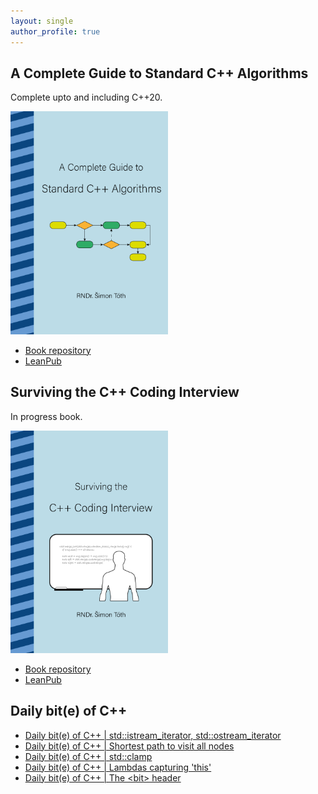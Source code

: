 ```yaml
---
layout: single
author_profile: true
---
```


## A Complete Guide to Standard C++ Algorithms

Complete upto and including C++20.

[<img src="assets/images/book_algorithms_cover.png" width="50%">](https://leanpub.com/cpp-algorithms-guide)

- [Book repository](https://github.com/HappyCerberus/book-cpp-algorithms)
- [LeanPub](https://leanpub.com/cpp-algorithms-guide)

## Surviving the C++ Coding Interview

In progress book.

[<img src="assets/images/book_coding_interview_cover.png" width="50%">](https://leanpub.com/cpp-coding-interview)

- [Book repository](https://leanpub.com/cpp-coding-interview)
- [LeanPub](https://leanpub.com/cpp-coding-interview)

## Daily bit(e) of C++

<ul>
<!-- SUBSTACK:START --><li><a href="https://simontoth.substack.com/p/daily-bite-of-c-stdistream_iterator">Daily bit&lpar;e&rpar; of C++ | std::istream_iterator, std::ostream_iterator</a></li><li><a href="https://simontoth.substack.com/p/daily-bite-of-c-shortest-path-to-9f0">Daily bit&lpar;e&rpar; of C++ | Shortest path to visit all nodes</a></li><li><a href="https://simontoth.substack.com/p/daily-bite-of-c-stdclamp">Daily bit&lpar;e&rpar; of C++ | std::clamp</a></li><li><a href="https://simontoth.substack.com/p/daily-bite-of-c-lambdas-capturing">Daily bit&lpar;e&rpar; of C++ | Lambdas capturing &#39;this&#39;</a></li><li><a href="https://simontoth.substack.com/p/daily-bite-of-c-the-bit-header">Daily bit&lpar;e&rpar; of C++ | The &lt;bit&gt; header</a></li><!-- SUBSTACK:END -->
</ul>